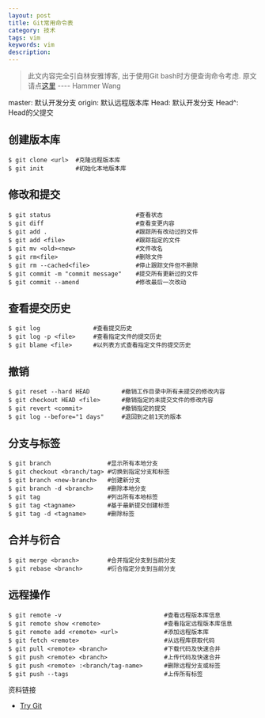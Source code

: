 ```yaml
---
layout: post
title: Git常用命令表
category: 技术
tags: vim
keywords: vim
description: 
---
```


> 此文内容完全引自林安雅博客, 出于使用Git bash时方便查询命令考虑. 原文请点[这里](http://painterlin.com/2015/01/30/Git-Resources.html) ---- Hammer Wang

master: 默认开发分支
origin: 默认远程版本库
Head: 默认开发分支
Head^: Head的父提交

## 创建版本库
```
$ git clone <url>  #克隆远程版本库
$ git init         #初始化本地版本库
```

## 修改和提交
```
$ git status                        #查看状态
$ git diff                          #查看变更内容
$ git add .                         #跟踪所有改动过的文件
$ git add <file>                    #跟踪指定的文件
$ git mv <old><new>                 #文件改名
$ git rm<file>                      #删除文件
$ git rm --cached<file>             #停止跟踪文件但不删除
$ git commit -m "commit message"    #提交所有更新过的文件
$ git commit --amend                #修改最后一次改动
```

## 查看提交历史
```
$ git log               #查看提交历史
$ git log -p <file>     #查看指定文件的提交历史
$ git blame <file>      #以列表方式查看指定文件的提交历史
```

## 撤销
```
$ git reset --hard HEAD         #撤销工作目录中所有未提交的修改内容
$ git checkout HEAD <file>      #撤销指定的未提交文件的修改内容
$ git revert <commit>           #撤销指定的提交
$ git log --before="1 days"     #退回到之前1天的版本
```

## 分支与标签
```
$ git branch                #显示所有本地分支
$ git checkout <branch/tag> #切换到指定分支和标签
$ git branch <new-branch>   #创建新分支
$ git branch -d <branch>    #删除本地分支
$ git tag                   #列出所有本地标签
$ git tag <tagname>         #基于最新提交创建标签
$ git tag -d <tagname>      #删除标签
```

## 合并与衍合
```
$ git merge <branch>        #合并指定分支到当前分支
$ git rebase <branch>       #衍合指定分支到当前分支
```

## 远程操作
```
$ git remote -v                             #查看远程版本库信息
$ git remote show <remote>                  #查看指定远程版本库信息
$ git remote add <remote> <url>             #添加远程版本库
$ git fetch <remote>                        #从远程库获取代码
$ git pull <remote> <branch>                #下载代码及快速合并
$ git push <remote> <branch>                #上传代码及快速合并
$ git push <remote> :<branch/tag-name>      #删除远程分支或标签
$ git push --tags                           #上传所有标签
```


资料链接
- [Try Git](https://try.github.io/levels/1/challenges/1)

















